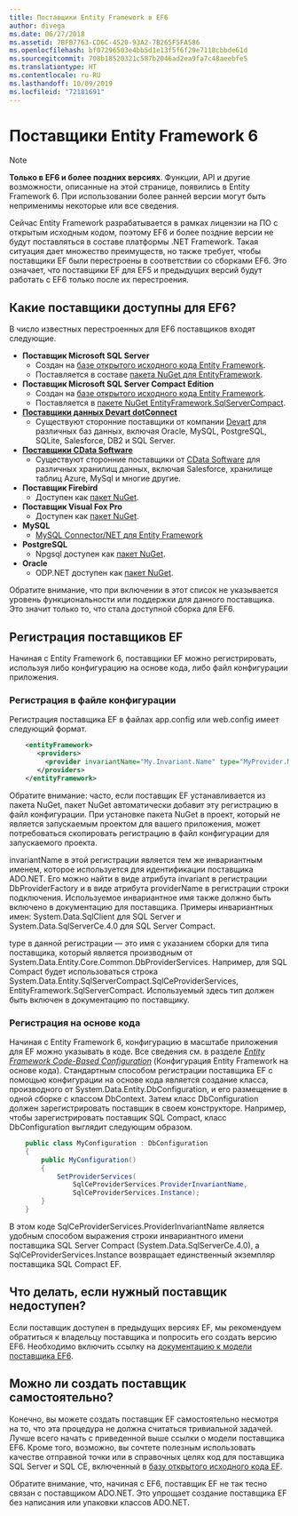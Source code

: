```yaml
---
title: Поставщики Entity Framework в EF6
author: divega
ms.date: 06/27/2018
ms.assetid: 7BFB7763-CD6C-4520-93A2-7B265F5FA586
ms.openlocfilehash: bf07296503e4bb5d1e13f5f6f29e7118cbbde61d
ms.sourcegitcommit: 708b18520321c587b2046ad2ea9fa7c48aeebfe5
ms.translationtype: HT
ms.contentlocale: ru-RU
ms.lasthandoff: 10/09/2019
ms.locfileid: "72181691"
---
```

# <a name="entity-framework-6-providers"></a>Поставщики Entity Framework 6
> [!NOTE]
> **Только в EF6 и более поздних версиях**. Функции, API и другие возможности, описанные на этой странице, появились в Entity Framework 6. При использовании более ранней версии могут быть неприменимы некоторые или все сведения.

Сейчас Entity Framework разрабатывается в рамках лицензии на ПО с открытым исходным кодом, поэтому EF6 и более поздние версии не будут поставляться в составе платформы .NET Framework. Такая ситуация дает множество преимуществ, но также требует, чтобы поставщики EF были перестроены в соответствии со сборками EF6. Это означает, что поставщики EF для EF5 и предыдущих версий будут работать с EF6 только после их перестроения.

## <a name="which-providers-are-available-for-ef6"></a>Какие поставщики доступны для EF6?

В число известных перестроенных для EF6 поставщиков входят следующие.

*   **Поставщик Microsoft SQL Server**
    *   Создан на [базе открытого исходного кода Entity Framework](https://github.com/aspnet/EntityFramework6).
    *   Поставляется в составе [пакета NuGet для EntityFramework](https://nuget.org/packages/EntityFramework).
*   **Поставщик Microsoft SQL Server Compact Edition**
    *   Создан на [базе открытого исходного кода Entity Framework](https://github.com/aspnet/EntityFramework6).
    *   Поставляется в [пакете NuGet EntityFramework.SqlServerCompact](https://nuget.org/packages/EntityFramework.SqlServerCompact).
*   [**Поставщики данных Devart dotConnect**](https://www.devart.com/dotconnect/)
    *   Существуют сторонние поставщики от компании [Devart](https://www.devart.com/) для различных баз данных, включая Oracle, MySQL, PostgreSQL, SQLite, Salesforce, DB2 и SQL Server.
*   [**Поставщики CData Software**](https://www.cdata.com/ado/)
    *   Существуют сторонние поставщики от [CData Software](https://www.cdata.com/ado/) для различных хранилищ данных, включая Salesforce, хранилище таблиц Azure, MySql и многие другие.
*   **Поставщик Firebird**
    *   Доступен как [пакет NuGet](https://www.nuget.org/packages/EntityFramework.Firebird/).
*   **Поставщик Visual Fox Pro**
    *   Доступен как [пакет NuGet](https://www.nuget.org/packages/VFPEntityFrameworkProvider2/).
*   **MySQL**
    *   [MySQL Connector/NET для Entity Framework](https://dev.mysql.com/doc/connector-net/en/connector-net-entityframework60.html)
*   **PostgreSQL**
    *   Npgsql доступен как [пакет NuGet](https://www.nuget.org/packages/EntityFramework6.Npgsql/).
*   **Oracle**
    *   ODP.NET доступен как [пакет NuGet](https://www.nuget.org/packages/Oracle.ManagedDataAccess.EntityFramework/).

Обратите внимание, что при включении в этот список не указывается уровень функциональности или поддержки для данного поставщика. Это значит только то, что стала доступной сборка для EF6.

## <a name="registering-ef-providers"></a>Регистрация поставщиков EF

Начиная с Entity Framework 6, поставщики EF можно регистрировать, используя либо конфигурацию на основе кода, либо файл конфигурации приложения.

### <a name="config-file-registration"></a>Регистрация в файле конфигурации

Регистрация поставщика EF в файлах app.config или web.config имеет следующий формат.


``` xml
    <entityFramework>
       <providers>
         <provider invariantName="My.Invariant.Name" type="MyProvider.MyProviderServices, MyAssembly" />
       </providers>
    </entityFramework>
```

Обратите внимание: часто, если поставщик EF устанавливается из пакета NuGet, пакет NuGet автоматически добавит эту регистрацию в файл конфигурации. При установке пакета NuGet в проект, который не является запускаемым проектом для вашего приложения, может потребоваться скопировать регистрацию в файл конфигурации для запускаемого проекта.

invariantName в этой регистрации является тем же инвариантным именем, которое используется для идентификации поставщика ADO.NET. Его можно найти в виде атрибута invariant в регистрации DbProviderFactory и в виде атрибута providerName в регистрации строки подключения. Используемое инвариантное имя также должно быть включено в документацию для поставщика. Примеры инвариантных имен: System.Data.SqlClient для SQL Server и System.Data.SqlServerCe.4.0 для SQL Server Compact.

type в данной регистрации — это имя с указанием сборки для типа поставщика, который является производным от System.Data.Entity.Core.Common.DbProviderServices. Например, для SQL Compact будет использоваться строка System.Data.Entity.SqlServerCompact.SqlCeProviderServices, EntityFramework.SqlServerCompact. Используемый здесь тип должен быть включен в документацию по поставщику.

### <a name="code-based-registration"></a>Регистрация на основе кода

Начиная с Entity Framework 6, конфигурацию в масштабе приложения для EF можно указывать в коде. Все сведения см. в разделе _[Entity Framework Code-Based Configuration](https://msdn.microsoft.com/data/jj680699)_ (Конфигурация Entity Framework на основе кода). Стандартным способом регистрации поставщика EF с помощью конфигурации на основе кода является создание класса, производного от System.Data.Entity.DbConfiguration, и его размещение в одной сборке с классом DbContext. Затем класс DbConfiguration должен зарегистрировать поставщик в своем конструкторе. Например, чтобы зарегистрировать поставщик SQL Compact, класс DbConfiguration выглядит следующим образом.

``` csharp
    public class MyConfiguration : DbConfiguration
    {
        public MyConfiguration()
        {
            SetProviderServices(
                SqlCeProviderServices.ProviderInvariantName,
                SqlCeProviderServices.Instance);
        }
    }
```

В этом коде SqlCeProviderServices.ProviderInvariantName является удобным способом выражения строки инвариантного имени поставщика SQL Server Compact (System.Data.SqlServerCe.4.0), а SqlCeProviderServices.Instance возвращает единственный экземпляр поставщика SQL Compact EF.

## <a name="what-if-the-provider-i-need-isnt-available"></a>Что делать, если нужный поставщик недоступен?

Если поставщик доступен в предыдущих версиях EF, мы рекомендуем обратиться к владельцу поставщика и попросить его создать версию EF6. Необходимо включить ссылку на [документацию к модели поставщика EF6](~/ef6/fundamentals/providers/provider-model.md).

## <a name="can-i-write-a-provider-myself"></a>Можно ли создать поставщик самостоятельно?

Конечно, вы можете создать поставщик EF самостоятельно несмотря на то, что эта процедура не должна считаться тривиальной задачей. Лучше всего начать с приведенной выше ссылки о модели поставщика EF6. Кроме того, возможно, вы сочтете полезным использовать качестве отправной точки или в справочных целях код для поставщика SQL Server и SQL CE, включенный в [базу открытого исходного кода EF](https://github.com/aspnet/EntityFramework6).

Обратите внимание, что, начиная с EF6, поставщик EF не так тесно связан с поставщиком ADO.NET. Это упрощает создание поставщика EF без написания или упаковки классов ADO.NET.
